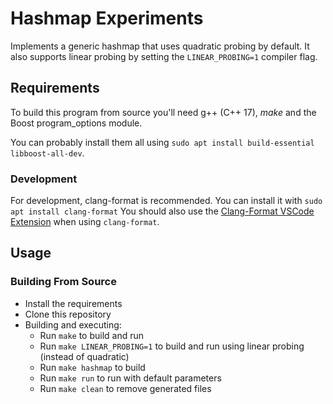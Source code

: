 # Hashmap Experiments

Implements a generic hashmap that uses quadratic probing by default. It also supports linear probing by setting the `LINEAR_PROBING=1` compiler flag.

## Requirements

To build this program from source you'll need g++ (C++ 17), _make_ and the Boost program_options module.

You can probably install them all using `sudo apt install build-essential libboost-all-dev`. 

### Development

For development, clang-format is recommended. You can install it with `sudo apt install clang-format`
You should also use the [Clang-Format VSCode Extension](https://marketplace.visualstudio.com/items?itemName=xaver.clang-format) when using `clang-format`.

## Usage

### Building From Source

- Install the requirements
- Clone this repository
- Building and executing:
  - Run `make` to build and run
  - Run `make LINEAR_PROBING=1` to build and run using linear probing (instead of quadratic)
  - Run `make hashmap` to build
  - Run `make run` to run with default parameters
  - Run `make clean` to remove generated files